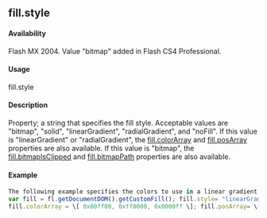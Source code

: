 ## fill.style

#### Availability

Flash MX 2004. Value "bitmap" added in Flash CS4 Professional.

#### Usage

fill.style

#### Description

Property; a string that specifies the fill style. Acceptable values are "bitmap", "solid", "linearGradient", "radialGradient", and "noFill".
If this value is "linearGradient" or "radialGradient", the [fill.colorArray](#!AdobeDocs/developers-animatesdk-docs/test/Fill_object/fill3.md) and [fill.posArray](#!AdobeDocs/developers-animatesdk-docs/test/Fill_object/fill8.md) properties are also available. If this value is "bitmap", the [fill.bitmapIsClipped](#!AdobeDocs/developers-animatesdk-docs/test/Fill_object/fill.md) and [fill.bitmapPath](#!AdobeDocs/developers-animatesdk-docs/test/Fill_object/fill1.md) properties are also available.

#### Example

```javascript
The following example specifies the colors to use in a linear gradient for the current selection:
var fill = fl.getDocumentDOM().getCustomFill(); fill.style= "linearGradient";
fill.colorArray = \[ 0x00ff00, 0xff0000, 0x0000ff \]; fill.posArray= \[0,100, 200\]; fl.getDocumentDOM().setCustomFill( fill );

```